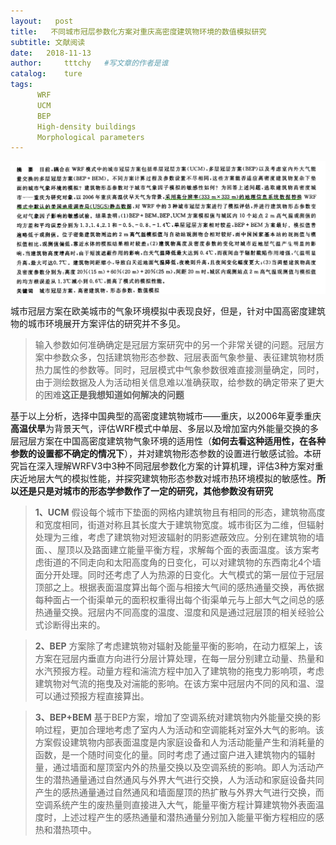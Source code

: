 ```yaml
---
layout:   post
title:   不同城市冠层参数化方案对重庆高密度建筑物环境的数值模拟研究
subtitle: 文献阅读  
date:   2018-11-13
author:     tttchy   #写文章的作者是谁
catalog:    ture
tags:    
      WRF
      UCM  
      BEP
      High-density buildings
      Morphological parameters
---
```


![icon](https://github.com/tttchy/pictures/blob/master/chongqing.png?raw=true)

城市冠层方案在欧美城市的气象环境模拟中表现良好，但是，针对中国高密度建筑物的城市环境展开方案评估的研究并不多见。
>输入参数如何准确确定是冠层方案研究中的另一个非常关键的问题。冠层方案中参数众多，包括建筑物形态参数、冠层表面气象参量、表征建筑物材质热力属性的参数等。同时，冠层模式中气象参数很难直接测量确定，同时，由于测绘数据及人为活动相关信息难以准确获取，给参数的确定带来了更大的困难**这正是我想知道如何解决的问题**
 
基于以上分析，选择中国典型的高密度建筑物城市——重庆，以2006年夏季重庆**高温伏旱**为背景天气，评估WRF模式中单层、多层以及增加室内外能量交换的多层冠层方案在中国高密度建筑物气象环境的适用性（**如何去看这种适用性，在各种参数的设置都不确定的情况下**），并对建筑物形态参数的设置进行敏感试验。本研究旨在深入理解WRFV3中3种不同冠层参数化方案的计算机理，评估3种方案对重庆近地层大气的模拟性能，并探究建筑物形态参数对城市热环境模拟的敏感性。**所以还是只是对城市的形态学参数作了一定的研究，其他参数没有研究**

 

>**1、UCM** 
 假设每个城市下垫面的网格内建筑物且有相同的形态，建筑物高度和宽度相同，街道对称且其长度大于建筑物宽度。城市街区为二维，但辐射处理为三维，考虑了建筑物对短波辐射的阴影遮蔽效应。分别在建筑物的墙面、、屋顶以及路面建立能量平衡方程，求解每个面的表面温度。该方案考虑街道的不同走向和太阳高度角的日变化，可以对建筑物的东西南北4个墙面分开处理。同时还考虑了人为热源的日变化。大气模式的第一层位于冠层顶部之上。根据表面温度算出每个面与相接大气间的感热通量交换，再依据每种面占一个街渠单元的面积权重得出每个街渠单元与上部大气之间总的感热通量交换。冠层内不同高度的温度、湿度和风是通过冠层顶的相关经验公式诊断得出来的。
  


>**2、BEP** 
 方案除了考虑建筑物对辐射及能量平衡的影响，在动力框架上，该方案在冠层内垂直方向进行分层计算处理，在每一层分别建立动量、热量和水汽预报方程。动量方程和湍流方程中加入了建筑物的拖曳力影响项，考虑建筑物对气流的拖曳及对湍能的影响。在该方案中冠层内不同的风和温、湿可以通过预报方程直接算出。


 >**3、BEP+BEM** 
  基于BEP方案，增加了空调系统对建筑物内外能量交换的影响过程，更加合理地考虑了室内人为活动和空调能耗对室外大气的影响。该方案假设建筑物内部表面温度是内家庭设备和人为活动能量产生和消耗量的函数，是一个随时间变化的量。同时考虑了通过窗户进入建筑物内的辐射量，通过墙面和屋顶室内外的热量交换以及空调系统的影响。即人为活动产生的潜热通量通过自然通风与外界大气进行交换，人为活动和家庭设备共同产生的感热通量通过自然通风和墙面屋顶的热扩散与外界大气进行交换，而空调系统产生的废热量则直接进入大气，能量平衡方程计算建筑物外表面温度时，上述过程产生的感热通量和潜热通量分别加入能量平衡方程相应的感热和潜热项中。
